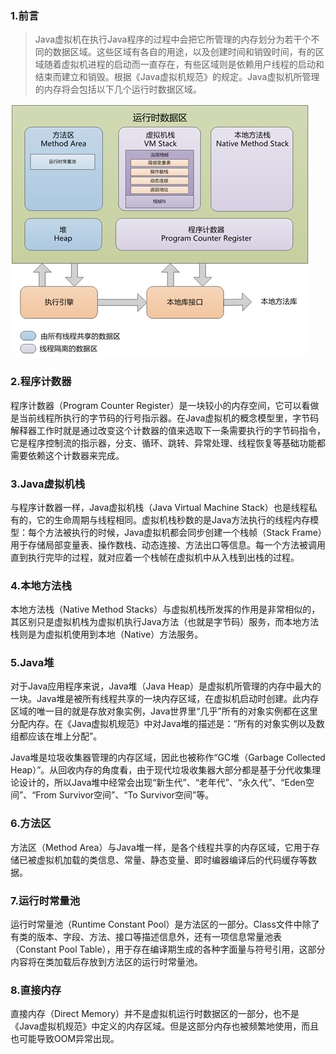 

### 1.前言

> Java虚拟机在执行Java程序的过程中会把它所管理的内存划分为若干个不同的数据区域。这些区域有各自的用途，以及创建时间和销毁时间，有的区域随着虚拟机进程的启动而一直存在，有些区域则是依赖用户线程的启动和结束而建立和销毁。根据《Java虚拟机规范》的规定。Java虚拟机所管理的内存将会包括以下几个运行时数据区域。

![avatar](../pictures/jvm.png)

### 2.程序计数器

  程序计数器（Program Counter Register）是一块较小的内存空间，它可以看做是当前线程所执行的字节码的行号指示器。在Java虚拟机的概念模型里，字节码解释器工作时就是通过改变这个计数器的值来选取下一条需要执行的字节码指令，它是程序控制流的指示器，分支、循环、跳转、异常处理、线程恢复等基础功能都需要依赖这个计数器来完成。

### 3.Java虚拟机栈

  与程序计数器一样，Java虚拟机栈（Java Virtual Machine Stack）也是线程私有的，它的生命周期与线程相同。虚拟机栈秒数的是Java方法执行的线程内存模型：每个方法被执行的时候，Java虚拟机都会同步创建一个栈帧（Stack Frame）用于存储局部变量表、操作数栈、动态连接、方法出口等信息。每一个方法被调用直到执行完毕的过程，就对应着一个栈帧在虚拟机中从入栈到出栈的过程。

### 4.本地方法栈

  本地方法栈（Native Method Stacks）与虚拟机栈所发挥的作用是非常相似的，其区别只是虚拟机栈为虚拟机执行Java方法（也就是字节码）服务，而本地方法栈则是为虚拟机使用到本地（Native）方法服务。

### 5.Java堆

  对于Java应用程序来说，Java堆（Java Heap）是虚拟机所管理的内存中最大的一块。Java堆是被所有线程共享的一块内存区域，在虚拟机启动时创建。此内存区域的唯一目的就是存放对象实例，Java世界里“几乎”所有的对象实例都在这里分配内存。在《Java虚拟机规范》中对Java堆的描述是：“所有的对象实例以及数组都应该在堆上分配”。

  Java堆是垃圾收集器管理的内存区域，因此也被称作“GC堆（Garbage Collected Heap）”。从回收内存的角度看，由于现代垃圾收集器大部分都是基于分代收集理论设计的，所以Java堆中经常会出现“新生代”、“老年代”、“永久代”、“Eden空间”、“From Survivor空间”、“To Survivor空间”等。

### 6.方法区

  方法区（Method Area）与Java堆一样，是各个线程共享的内存区域，它用于存储已被虚拟机加载的类信息、常量、静态变量、即时编器编译后的代码缓存等数据。

### 7.运行时常量池

  运行时常量池（Runtime Constant Pool）是方法区的一部分。Class文件中除了有类的版本、字段、方法、接口等描述信息外，还有一项信息常量池表（Constant Pool Table），用于存在编译期生成的各种字面量与符号引用，这部分内容将在类加载后存放到方法区的运行时常量池。

### 8.直接内存

  直接内存（Direct Memory）并不是虚拟机运行时数据区的一部分，也不是《Java虚拟机规范》中定义的内存区域。但是这部分内存也被频繁地使用，而且也可能导致OOM异常出现。